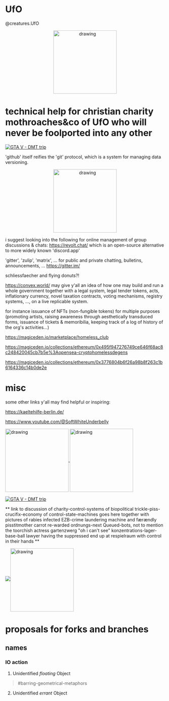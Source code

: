 # UfO
@creatures.UfO

<div style="margin-left:auto;margin-right:auto">
  <p align="center">
 <!-- <img src="https://zeitdersolidaritaet.de/wp-content/uploads/2023/08/flyer-ufo-deutsch-1-848x1200.png" alt="drawing" style="width:200px" align="center"/> -->
<img src="https://as1.ftcdn.net/v2/jpg/02/94/47/40/1000_F_294474007_aMXFhHTbdiYf4qQzbLyFblXJfpJGXQsy.jpg" alt="drawing" style="width:200px" align="center"/>
  </p>
</div>

# technical help for christian charity mothroaches&co of UfO who will never be foolported into any other


[![ GTA V - DMT trip ](https://youtu.be/IzUyYkakm4Q)](https://youtu.be/IzUyYkakm4Q)

<!-- here i present some examples to show what is possible

tis indexes to certain politico-analytic works:

https://veixq9.github.io/indexes/public/indexes/index.html

as you can see the website is hosted on github.io.

here is the code to the 'index' website which is served by 'com.github':
https://github.com/veixq9/indexes

-->
'github' itself reifies the 'git' protocol, which is a system for managing data versioning.


<div style="margin-left:auto;margin-right:auto">
  <p align="center">  <img src="https://miro.medium.com/v2/resize:fit:932/1*odxtilqfN40uE5hfGAJWPQ.png" alt="drawing" style="width:200px" align="center"/>
  </p>
</div>


i suggest looking into the following for online management of group discussions & chats:
https://revolt.chat/
which is an open-source alternative to more widely known 'discord.app'

'gitter', 'zulip', 'matrix', ... for public and private chatting, bulletins, announcements, ...
https://gitter.im/


schliessfaecher and flying donuts?!


https://convex.world/  may give y'all an idea of how one may build and run a whole government together with a legal system, legal tender tokens, acts, inflationary currency, novel taxation contracts, voting mechanisms, registry systems, ..., on a live replicable system.

for instance issuance of NFTs (non-fungible tokens) for multiple purposes (promoting artists, raising awareness through aesthetically transduced forms, issuance of tickets & memoribilia, keeping track of a log of history of the org's activities...)


https://magiceden.io/marketplace/homeless_club


https://magiceden.io/collections/ethereum/0x495f947276749ce646f68ac8c248420045cb7b5e%3Aopensea-cryptohomelessdegens


https://magiceden.io/collections/ethereum/0x3776804b6f26a98b8f263c1b6164336c14b0de2e


# misc
some other links y'all may find helpful or inspiring:

https://kaeltehilfe-berlin.de/

https://www.youtube.com/@SoftWhiteUnderbelly

<a href="https://www.amazon.de/-/en/Giorgio-Agamben/dp/0804732183">
  
 <img src="https://m.media-amazon.com/images/I/61s1pplO-XL._SL1500_.jpg" alt="drawing" style="width:200px" align="center"/>
</a>



<a href="https://www.amazon.de/Ausnahmezustand-Homo-sacer-II-1-suhrkamp/dp/3518123661/ref=sr_1_1?__mk_de_DE=%C3%85M%C3%85%C5%BD%C3%95%C3%91&crid=2G0HUZ0CFUPI2&dib=eyJ2IjoiMSJ9.TEiiI8ND6-q1DtuaZEMtuKVrDuBSHM_wOLHjbA7ylmd8vW2nRTIq0MFnJvrPuliVdhLBTjDmv69jc7GNE2vqwwDg5y6aYZwpZtkGYFLQVUi884nzxEdS5HdcG8N2oMOd65VzF7RcaQO5Z1seBdfzFAi6PhE1bx5DUlGpvFcIHHg2_oew2UCvfLwWl6oubCioH8-9npuvDFhRjTnbtsedI1GQLJBCi8xesJsLmLJ8_uk.GIoUHDCL8vF_deIDSkB4DhYeEHOn2nDIpZ_VyMr_1Ks&dib_tag=se&keywords=ausnahmezustand+agamben&qid=1712314012&sprefix=ausnahmezustand+agambe%2Caps%2C165&sr=8-1">


<img src="https://m.media-amazon.com/images/I/613XUsoH9gL._SL1500_.jpg" alt="drawing" style="width:200px" align="center"/>  
 
</a>

[![ GTA V - DMT trip ](https://youtu.be/OmAk4ltJ1F4)](https://youtu.be/OmAk4ltJ1F4)

** link to discussion of charity-control-systems of biopolitical trickle-piss-crucifix-economy of control-state-machines goes here together with pictures of rabies infected EZB-crime laundering machine and færændly pisstitmother carrot re-warded ordnungs-next Queued-bots, not to mention the toorchish actress gartenzwerg "oh i can't see" konzentrations-lager-base-ball lawyer having the suppressed end up at respielraum with control in their hands **

<img src="https://encrypted-tbn0.gstatic.com/images?q=tbn:ANd9GcRCpu6EgJnBz1JQc0ifK-6_yBFnuk-_MGMVRQVGYJQ0gw&s"/><img src="https://i.ebayimg.com/images/g/6-MAAOSwp2NksEDl/s-l400.jpg" alt="drawing" style="width:200px" align="center" />


# proposals for forks and branches
## names
### IO action
1. Unidentified _floating_ Object
> \#barring-geometrical-metaphors
2. Unidentified _errant_ Object

